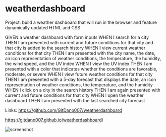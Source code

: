 # weatherdashboard

Project: build a weather dashboard that will run in the browser and feature dynamically updated HTML and CSS

GIVEN a weather dashboard with form inputs
WHEN I search for a city
THEN I am presented with current and future conditions for that city and that city is added to the search history
WHEN I view current weather conditions for that city
THEN I am presented with the city name, the date, an icon representation of weather conditions, the temperature, the humidity, the wind speed, and the UV index
WHEN I view the UV index
THEN I am presented with a color that indicates whether the conditions are favorable, moderate, or severe
WHEN I view future weather conditions for that city
THEN I am presented with a 5-day forecast that displays the date, an icon representation of weather conditions, the temperature, and the humidity
WHEN I click on a city in the search history
THEN I am again presented with current and future conditions for that city
WHEN I open the weather dashboard
THEN I am presented with the last searched city forecast

Links:
https://github.com/GitDano007/weatherdashboard

https://gitdano007.github.io/weatherdashboard/

![screenshot](https://user-images.githubusercontent.com/64987180/90172478-ec070e00-dd57-11ea-80db-539ad00c406d.JPG)
